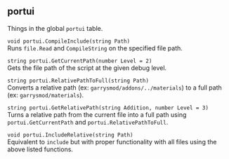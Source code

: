 ## portui
Things in the global `portui` table.

`void portui.CompileInclude(string Path)` \
Runs `file.Read` and `CompileString` on the specified file path.

`string portui.GetCurrentPath(number Level = 2)` \
Gets the file path of the script at the given debug level.

`string portui.RelativePathToFull(string Path)` \
Converts a relative path (ex: `garrysmod/addons/../materials`) to a full path (ex: `garrysmod/materials`).

`string portui.GetRelativePath(string Addition, number Level = 3)` \
Turns a relative path from the current file into a full path using `portui.GetCurrentPath` and `portui.RelativePathToFull`.

`void portui.IncludeRelative(string Path)` \
Equivalent to `include` but with proper functionality with all files using the above listed functions.
